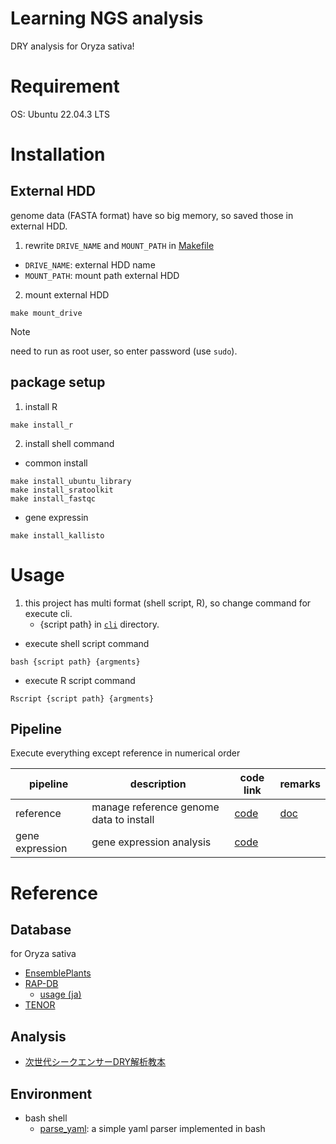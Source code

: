 # Learning NGS analysis

DRY analysis for Oryza sativa!

# Requirement
OS: Ubuntu 22.04.3 LTS

# Installation

## External HDD
genome data (FASTA format) have so big memory, so saved those in external HDD.
1. rewrite `DRIVE_NAME` and `MOUNT_PATH` in [Makefile](./Makefile)
- `DRIVE_NAME`: external HDD name
- `MOUNT_PATH`: mount path external HDD

2. mount external HDD
```shell
make mount_drive
```
> [!NOTE]
> need to run as root user, so enter password (use `sudo`).

## package setup
1. install R
```shell
make install_r
```

2. install shell command
- common install
```shell
make install_ubuntu_library
make install_sratoolkit
make install_fastqc
```
- gene expressin
```shell
make install_kallisto
```

# Usage

1. this project has multi format (shell script, R), so change command for execute cli.
    - {script path} in [`cli`](./cli/) directory.

- execute shell script command
```shell
bash {script path} {argments}
```

- execute R script command

```shell
Rscript {script path} {argments}
```

## Pipeline

Execute everything except reference in numerical order 

| pipeline | description | code link | remarks |
| --- | --- | --- | --- |
| reference | manage reference genome data to install | [code](./cli/reference/) | [doc](./doc/reference_genome.md) | 
| gene expression | gene expression analysis | [code](./cli/gene_expression/) |  |

# Reference

## Database
for Oryza sativa
- [EnsemblePlants](https://plants.ensembl.org/index.html)
- [RAP-DB](https://rapdb.dna.affrc.go.jp/index.html)
    - [usage (ja)](https://rapdb.dna.affrc.go.jp/publications/130th_Meeting_JSB.pdf)
- [TENOR](https://tenor.dna.affrc.go.jp/)

## Analysis
- [次世代シークエンサーDRY解析教本](https://www.amazon.co.jp/%E6%AC%A1%E4%B8%96%E4%BB%A3%E3%82%B7%E3%83%BC%E3%82%AF%E3%82%A8%E3%83%B3%E3%82%B5%E3%83%BCDRY%E8%A7%A3%E6%9E%90%E6%95%99%E6%9C%AC-%E6%B8%85%E6%B0%B4%E5%8E%9A%E5%BF%97/dp/478090983X)

## Environment
- bash shell
    - [parse_yaml](https://github.com/mrbaseman/parse_yaml): a simple yaml parser implemented in bash
